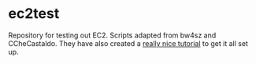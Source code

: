 # ec2test
Repository for testing out EC2. Scripts adapted from bw4sz and CCheCastaldo. They have also created a [really nice tutorial](http://bw4sz.github.io/ec2/) to get it all set up. 
